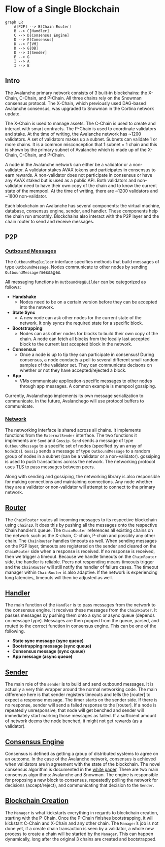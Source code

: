# Flow of a Single Blockchain

```mermaid
graph LR
    A[P2P] --> B[Chain Router]
    B --> C[Handler]
    C --> D[Consensus Engine]
    D --> E[Consensus]
    D --> F[VM]
    D --> G[DB]
    D --> I[Sender]
    F --> G
    I --> A
    I --> B 
```

## Intro

The Avalanche primary network consists of 3 built-in blockchains: the X-Chain, C-Chain, and P-Chain. All three chains rely on the Snowman consensus protocol. The X-Chain, which previously used DAG-based Avalanche consensus, was upgraded to Snowman in the Cortina network update. 

The X-Chain is used to manage assets. The C-Chain is used to create and interact with smart contracts. The P-Chain is used to coordinate validators and stake. At the time of writing, the Avalanche network has ~1200 validators. A set of validators makes up a subnet. Subnets can validate 1 or more chains. It is a common misconception that 1 subnet = 1 chain and this is shown by the primary subnet of Avalanche which is made up of the X-Chain, C-Chain, and P-Chain.

A node in the Avalanche network can either be a validator or a non-validator. A validator stakes AVAX tokens and participates in consensus to earn rewards. A non-validator does not participate in consensus or have any AVAX staked but is used as a public API. Both validators and non-validator need to have their own copy of the chain and to know the current state of the mempool. At the time of writing, there are ~1200 validators and ~1800 non-validator.

Each blockchain on Avalanche has several components: the virtual machine, database, consensus engine, sender, and handler. These components help the chain run smoothly. Blockchains also interact with the P2P layer and the chain router to send and receive messages.

## P2P

### [Outbound Messages](https://github.com/tenderly/avalanchego/blob/master/message/outbound_msg_builder.go)

The `OutboundMsgBuilder` interface specifies methods that build messages of type `OutboundMessage`. Nodes communicate to other nodes by sending `OutboundMessage` messages.

All messaging functions in `OutboundMsgBuilder` can be categorized as follows:

- **Handshake**
  - Nodes need to be on a certain version before they can be accepted into the network.
- **State Sync**
  - A new node can ask other nodes for the current state of the network. It only syncs the required state for a specific block.
- **Bootstrapping**
  - Nodes can ask other nodes for blocks to build their own copy of the chain. A node can fetch all blocks from the locally last accepted block to the current last accepted block in the network.
- **Consensus**
  - Once a node is up to tip they can participate in consensus! During consensus, a node conducts a poll to several different small random samples of the validator set. They can communicate decisons on whether or not they have accepted/rejected a block.
- **App**
  - VMs communicate application-specific messages to other nodes through app messages. A common example is mempool gossiping.

Currently, Avalanchego implements its own message serialization to communicate. In the future, Avalanchego will use protocol buffers to communicate.

### [Network](https://github.com/tenderly/avalanchego/blob/master/network/network.go)

The networking interface is shared across all chains. It implements functions from the `ExternalSender` interface. The two functions it implements are `Send` and `Gossip`. `Send` sends a message of type `OutboundMessage` to a specific set of nodes (specified by an array of `NodeIDs`). `Gossip` sends a message of type `OutboundMessage` to a random group of nodes in a subnet (can be a validator or a non-validator). gossiping is used to push transactions across the network. The networking protocol uses TLS to pass messages between peers.

Along with sending and gossiping, the networking library is also responsible for making connections and maintaining connections. Any node whether they are a validator or non-validator will attempt to connect to the primary network.

## [Router](https://github.com/tenderly/avalanchego/blob/master/snow/networking/router/chain_router.go)

The `ChainRouter` routes all incoming messages to its respective blockchain using `ChainID`. It does this by pushing all the messages onto the respective Chain handler’s queue. The `ChainRouter` references all existing chains on the network such as the X-chain, C-chain, P-chain and possibly any other chain. The `ChainRouter` handles timeouts as well. When sending messages on the P2P layer, timeouts are registered on the sender and cleared on the `ChainRouter` side when a response is received. If no response is received, then we trigger a timeout. Because we handle timeouts on the `ChainRouter` side, the handler is reliable. Peers not responding means timeouts trigger and the `ChainRouter` will still notify the handler of failure cases. The timeout manager within `ChainRouter` is also adaptive. If the network is experiencing long latencies, timeouts will then be adjusted as well.

## [Handler](https://github.com/tenderly/avalanchego/blob/master/snow/networking/handler/handler.go)

The main function of the `Handler` is to pass messages from the network to the consensus engine. It receives these messages from the `ChainRouter`. It passes messages by pushing them onto a sync or async queue (depends on message type). Messages are then popped from the queue, parsed, and routed to the correct function in consensus engine. This can be one of the following.

- **State sync message (sync queue)**
- **Bootstrapping message (sync queue)**
- **Consensus message (sync queue)**
- **App message (async queue)**

## [Sender](https://github.com/tenderly/avalanchego/blob/master/snow/networking/sender/sender.go)

The main role of the `sender` is to build and send outbound messages. It is actually a very thin wrapper around the normal networking code. The main difference here is that sender registers timeouts and tells the [router] to expect a response message. The timer starts on the sender side. If there is no response, sender will send a failed response to the [router]. If a node is repeatedly unresponsive, that node will get benched and sender will immediately start marking those messages as failed. If a sufficient amount of network deems the node benched, it might not get rewards (as a validator).

## [Consensus Engine](https://github.com/tenderly/avalanchego/blob/master/snow/consensus/snowman/consensus.go)

Consensus is defined as getting a group of distributed systems to agree on an outcome. In the case of the Avalanche network, consensus is achieved when validators are in agreement with the state of the blockchain. The novel consensus algorithm is documented in the [white paper](https://assets.website-files.com/5d80307810123f5ffbb34d6e/6009805681b416f34dcae012_Avalanche%20Consensus%20Whitepaper.pdf). There are two main consensus algorithms: Avalanche and Snowman. The engine is responsible for proposing a new block to consensus, repeatedly polling the network for decisions (accept/reject), and communicating that decision to the `Sender`.

## [Blockchain Creation](https://github.com/tenderly/avalanchego/blob/master/chains/manager.go)

The `Manager` is what kickstarts everything in regards to blockchain creation, starting with the P-Chain. Once the P-Chain finishes bootstrapping, it will kickstart C-Chain and X-Chain and any other chain. The `Manager`’s job is not done yet, if a create chain transaction is seen by a validator, a whole new process to create a chain will be started by the `Manager`. This can happen dynamically, long after the original 3 chains are created and bootstrapped.
